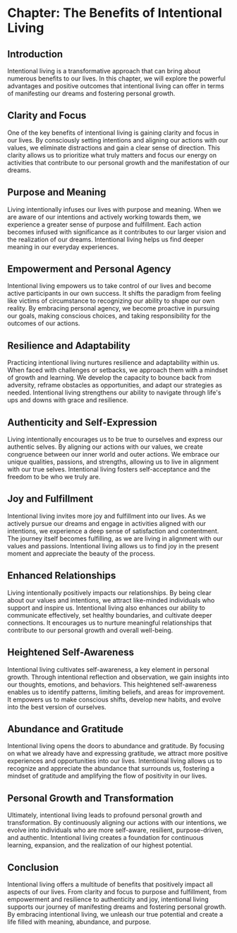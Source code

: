 Chapter: The Benefits of Intentional Living
===========================================

Introduction
------------

Intentional living is a transformative approach that can bring about numerous benefits to our lives. In this chapter, we will explore the powerful advantages and positive outcomes that intentional living can offer in terms of manifesting our dreams and fostering personal growth.

Clarity and Focus
-----------------

One of the key benefits of intentional living is gaining clarity and focus in our lives. By consciously setting intentions and aligning our actions with our values, we eliminate distractions and gain a clear sense of direction. This clarity allows us to prioritize what truly matters and focus our energy on activities that contribute to our personal growth and the manifestation of our dreams.

Purpose and Meaning
-------------------

Living intentionally infuses our lives with purpose and meaning. When we are aware of our intentions and actively working towards them, we experience a greater sense of purpose and fulfillment. Each action becomes infused with significance as it contributes to our larger vision and the realization of our dreams. Intentional living helps us find deeper meaning in our everyday experiences.

Empowerment and Personal Agency
-------------------------------

Intentional living empowers us to take control of our lives and become active participants in our own success. It shifts the paradigm from feeling like victims of circumstance to recognizing our ability to shape our own reality. By embracing personal agency, we become proactive in pursuing our goals, making conscious choices, and taking responsibility for the outcomes of our actions.

Resilience and Adaptability
---------------------------

Practicing intentional living nurtures resilience and adaptability within us. When faced with challenges or setbacks, we approach them with a mindset of growth and learning. We develop the capacity to bounce back from adversity, reframe obstacles as opportunities, and adapt our strategies as needed. Intentional living strengthens our ability to navigate through life's ups and downs with grace and resilience.

Authenticity and Self-Expression
--------------------------------

Living intentionally encourages us to be true to ourselves and express our authentic selves. By aligning our actions with our values, we create congruence between our inner world and outer actions. We embrace our unique qualities, passions, and strengths, allowing us to live in alignment with our true selves. Intentional living fosters self-acceptance and the freedom to be who we truly are.

Joy and Fulfillment
-------------------

Intentional living invites more joy and fulfillment into our lives. As we actively pursue our dreams and engage in activities aligned with our intentions, we experience a deep sense of satisfaction and contentment. The journey itself becomes fulfilling, as we are living in alignment with our values and passions. Intentional living allows us to find joy in the present moment and appreciate the beauty of the process.

Enhanced Relationships
----------------------

Living intentionally positively impacts our relationships. By being clear about our values and intentions, we attract like-minded individuals who support and inspire us. Intentional living also enhances our ability to communicate effectively, set healthy boundaries, and cultivate deeper connections. It encourages us to nurture meaningful relationships that contribute to our personal growth and overall well-being.

Heightened Self-Awareness
-------------------------

Intentional living cultivates self-awareness, a key element in personal growth. Through intentional reflection and observation, we gain insights into our thoughts, emotions, and behaviors. This heightened self-awareness enables us to identify patterns, limiting beliefs, and areas for improvement. It empowers us to make conscious shifts, develop new habits, and evolve into the best version of ourselves.

Abundance and Gratitude
-----------------------

Intentional living opens the doors to abundance and gratitude. By focusing on what we already have and expressing gratitude, we attract more positive experiences and opportunities into our lives. Intentional living allows us to recognize and appreciate the abundance that surrounds us, fostering a mindset of gratitude and amplifying the flow of positivity in our lives.

Personal Growth and Transformation
----------------------------------

Ultimately, intentional living leads to profound personal growth and transformation. By continuously aligning our actions with our intentions, we evolve into individuals who are more self-aware, resilient, purpose-driven, and authentic. Intentional living creates a foundation for continuous learning, expansion, and the realization of our highest potential.

Conclusion
----------

Intentional living offers a multitude of benefits that positively impact all aspects of our lives. From clarity and focus to purpose and fulfillment, from empowerment and resilience to authenticity and joy, intentional living supports our journey of manifesting dreams and fostering personal growth. By embracing intentional living, we unleash our true potential and create a life filled with meaning, abundance, and purpose.

